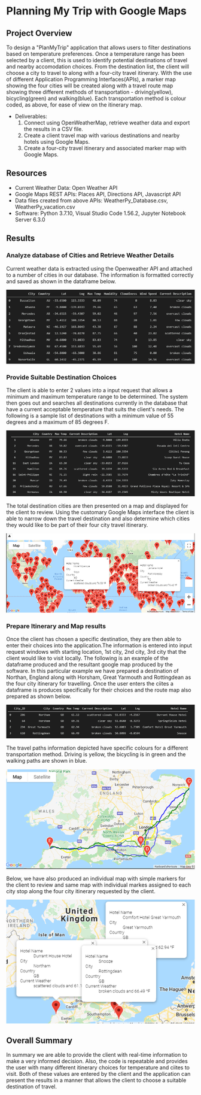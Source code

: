 # Planning My Trip with Google Maps

## Project Overview

To design a "PlanMyTrip" application that allows users to filter destinations based on temperature preferences. Once a temperature range has been selected by a client, this is used to identify potential destinations of travel and nearby accomodation choices. From the destination list, the client will choose a city to travel to along with a four-city travel itinerary. With the use of different Application Programming Interfaces(APIs), a marker map showing the four cities will be created along with a travel route map showing three different methods of transportation  - driving(yellow), bicycling(green) and walking(blue). Each transportation method is colour coded, as above, for ease of view on the itinerary map.

- Deliverables:
  1. Connect using OpenWeatherMap, retrieve weather data and export the results in a CSV file.
  2. Create a client travel map with various destinations and nearby hotels using Google Maps. 
  3. Create a four-city travel itinerary and associated marker map with Google Maps.

## Resources
- Current Weather Data: Open Weather API
- Google Maps REST APIs: Places API, Directions API, Javascript API
- Data files created from above APIs: WeatherPy_Database.csv, WeatherPy_vacation.csv
- Software: Python 3.7.10, Visual Studio Code 1.56.2, Jupyter Notebook Server 6.3.0

## Results

### Analyze database of Cities and Retrieve Weather Details

Current weather data is extracted using the Openweather API and attached to a number of cities in our database. The information is formatted correctly and saved as shown in the dataframe below.

![City Destinations](Weather_Database/City_Destinations.png)


### Provide Suitable Destination Choices

 The client is able to enter 2 values into a input request that allows a minimum and maximum temperature range to be determined. The system then goes out and searches all destinations currently in the database that have a current acceptable temperature that suits the client's needs. The following is a sample list of destinations with a minimum value of 55 degrees and a maximum of 85 degrees F.

![Hotel Destinations](Vacation_Search/Hotel_Destinations.png)

The total destination cities are then presented on a map and displayed for the client to review. Using the customary Google Maps interface the client is able to narrow down the travel destination and also determine which cities they would like to be part of their four city travel itinerary.

![Gmap Hotels](Vacation_Search/WeatherPy_vacation_map.png)


### Prepare Itinerary and Map results

Once the client has chosen a specific destination, they are then able to enter their choices into the application.The information is entered into input request windows with starting location, 1st city, 2nd city, 3rd city that the client would like to visit locally. The following is an example of the dataframe produced and the resultant google map produced by the software. In this particular example we have prepared a destination of Northan, England along with Horsham, Great Yarmouth and Rottingdean as the four city itinerary for travelling. Once the user enters the ciites a dataframe is produces specifically for their choices and the route map also prepared as shown below.
 
![Four Cities](Vacation_Itinerary/four_city_dataframe.png)

The travel paths information depicted have specific colours for a different transportation method. Driving is yellow, the bicycling is in green and the walking paths are shown in blue.

![Travelling England](Vacation_Itinerary/WeatherPy_travel_map.png)

Below, we have also produced an individual map with simple markers for the client to review and same map with individual markes assigned to each city stop along the four city itinerary requested by the client.

![England Markers](Vacation_Itinerary/WeatherPy_travel_map_markers.png)

## Overall Summary

In summary we are able to provide the client with real-time information to make a very informed decision. Also, the code is repeatable and provides the user with many different itinerary choices for temperature and ciites to visit. Both of these values are entered by the client and the application can present the results in a manner that allows the client to choose a suitable destination of travel.